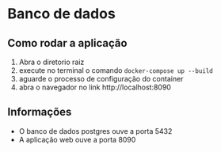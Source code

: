# Banco de dados

## Como rodar a aplicação

1. Abra o diretorio raiz
2. execute no terminal o comando `docker-compose up --build`
3. aguarde o processo de configuração do container
4. abra o navegador no link http://localhost:8090

## Informações

- O banco de dados postgres ouve a porta 5432
- A aplicação web ouve a porta 8090